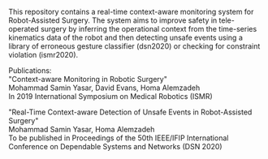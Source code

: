 This repository contains a real-time context-aware monitoring system for Robot-Assisted Surgery. The system aims to improve safety in tele-operated surgery by inferring the operational context from the time-series kinematics data of the robot and then detecting unsafe events using a library of erroneous gesture classifier (dsn2020) or checking for constraint violation (ismr2020).

Publications: \
"Context-aware Monitoring in Robotic Surgery" \
Mohammad Samin Yasar, David Evans, Homa Alemzadeh \
In 2019 International Symposium on Medical Robotics (ISMR)

"Real-Time Context-aware Detection of Unsafe Events in Robot-Assisted Surgery" \
Mohammad Samin Yasar, Homa Alemzadeh \
To be published in Proceedings of the 50th IEEE/IFIP International Conference on Dependable Systems and Networks (DSN 2020)
